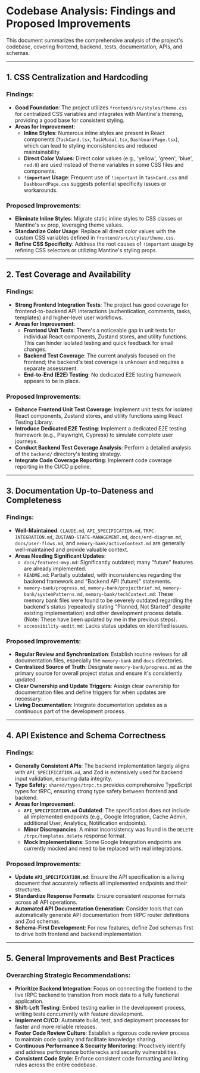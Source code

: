 # Codebase Analysis: Findings and Proposed Improvements

This document summarizes the comprehensive analysis of the project's codebase, covering frontend, backend, tests, documentation, APIs, and schemas.

---

## 1. CSS Centralization and Hardcoding

### Findings:
*   **Good Foundation**: The project utilizes `frontend/src/styles/theme.css` for centralized CSS variables and integrates with Mantine's theming, providing a good base for consistent styling.
*   **Areas for Improvement**:
    *   **Inline Styles**: Numerous inline styles are present in React components (`TaskCard.tsx`, `TaskModal.tsx`, `DashboardPage.tsx`), which can lead to styling inconsistencies and reduced maintainability.
    *   **Direct Color Values**: Direct color values (e.g., 'yellow', 'green', 'blue', `red.0`) are used instead of theme variables in some CSS files and components.
    *   **`!important` Usage**: Frequent use of `!important` in `TaskCard.css` and `DashboardPage.css` suggests potential specificity issues or workarounds.

### Proposed Improvements:
*   **Eliminate Inline Styles**: Migrate static inline styles to CSS classes or Mantine's `sx` prop, leveraging theme values.
*   **Standardize Color Usage**: Replace all direct color values with the custom CSS variables defined in `frontend/src/styles/theme.css`.
*   **Refine CSS Specificity**: Address the root causes of `!important` usage by refining CSS selectors or utilizing Mantine's styling props.

---

## 2. Test Coverage and Availability

### Findings:
*   **Strong Frontend Integration Tests**: The project has good coverage for frontend-to-backend API interactions (authentication, comments, tasks, templates) and higher-level user workflows.
*   **Areas for Improvement**:
    *   **Frontend Unit Tests**: There's a noticeable gap in unit tests for individual React components, Zustand stores, and utility functions. This can hinder isolated testing and quick feedback for small changes.
    *   **Backend Test Coverage**: The current analysis focused on the frontend; the backend's test coverage is unknown and requires a separate assessment.
    *   **End-to-End (E2E) Testing**: No dedicated E2E testing framework appears to be in place.

### Proposed Improvements:
*   **Enhance Frontend Unit Test Coverage**: Implement unit tests for isolated React components, Zustand stores, and utility functions using React Testing Library.
*   **Introduce Dedicated E2E Testing**: Implement a dedicated E2E testing framework (e.g., Playwright, Cypress) to simulate complete user journeys.
*   **Conduct Backend Test Coverage Analysis**: Perform a detailed analysis of the `backend/` directory's testing strategy.
*   **Integrate Code Coverage Reporting**: Implement code coverage reporting in the CI/CD pipeline.

---

## 3. Documentation Up-to-Dateness and Completeness

### Findings:
*   **Well-Maintained**: `CLAUDE.md`, `API_SPECIFICATION.md`, `TRPC-INTEGRATION.md`, `ZUSTAND-STATE-MANAGEMENT.md`, `docs/erd-diagram.md`, `docs/user-flows.md`, and `memory-bank/activeContext.md` are generally well-maintained and provide valuable context.
*   **Areas Needing Significant Updates**:
    *   `docs/features-mvp.md`: Significantly outdated; many "future" features are already implemented.
    *   `README.md`: Partially outdated, with inconsistencies regarding the backend framework and "Backend API (future)" statements.
    *   `memory-bank/progress.md`, `memory-bank/projectbrief.md`, `memory-bank/systemPatterns.md`, `memory-bank/techContext.md`: These memory bank files were found to be severely outdated regarding the backend's status (repeatedly stating "Planned, Not Started" despite existing implementation) and other development process details. (Note: These have been updated by me in the previous steps).
    *   `accessibility-audit.md`: Lacks status updates on identified issues.

### Proposed Improvements:
*   **Regular Review and Synchronization**: Establish routine reviews for all documentation files, especially the `memory-bank` and `docs` directories.
*   **Centralized Source of Truth**: Designate `memory-bank/progress.md` as the primary source for overall project status and ensure it's consistently updated.
*   **Clear Ownership and Update Triggers**: Assign clear ownership for documentation files and define triggers for when updates are necessary.
*   **Living Documentation**: Integrate documentation updates as a continuous part of the development process.

---

## 4. API Existence and Schema Correctness

### Findings:
*   **Generally Consistent APIs**: The backend implementation largely aligns with `API_SPECIFICATION.md`, and Zod is extensively used for backend input validation, ensuring data integrity.
*   **Type Safety**: `shared/types/trpc.ts` provides comprehensive TypeScript types for tRPC, ensuring strong type safety between frontend and backend.
*   **Areas for Improvement**:
    *   **`API_SPECIFICATION.md` Outdated**: The specification does not include all implemented endpoints (e.g., Google Integration, Cache Admin, additional User, Analytics, Notification endpoints).
    *   **Minor Discrepancies**: A minor inconsistency was found in the `DELETE /trpc/templates.delete` response format.
    *   **Mock Implementations**: Some Google Integration endpoints are currently mocked and need to be replaced with real integrations.

### Proposed Improvements:
*   **Update `API_SPECIFICATION.md`**: Ensure the API specification is a living document that accurately reflects all implemented endpoints and their structures.
*   **Standardize Response Formats**: Ensure consistent response formats across all API operations.
*   **Automated API Documentation Generation**: Consider tools that can automatically generate API documentation from tRPC router definitions and Zod schemas.
*   **Schema-First Development**: For new features, define Zod schemas first to drive both frontend and backend implementation.

---

## 5. General Improvements and Best Practices

### Overarching Strategic Recommendations:
*   **Prioritize Backend Integration**: Focus on connecting the frontend to the live tRPC backend to transition from mock data to a fully functional application.
*   **Shift-Left Testing**: Embed testing earlier in the development process, writing tests concurrently with feature development.
*   **Implement CI/CD**: Automate build, test, and deployment processes for faster and more reliable releases.
*   **Foster Code Review Culture**: Establish a rigorous code review process to maintain code quality and facilitate knowledge sharing.
*   **Continuous Performance & Security Monitoring**: Proactively identify and address performance bottlenecks and security vulnerabilities.
*   **Consistent Code Style**: Enforce consistent code formatting and linting rules across the entire codebase.